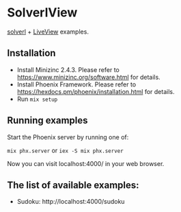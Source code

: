 # SolverlView

[solverl](https://github.com/bokner/solverl) + [LiveView](https://github.com/phoenixframework/phoenix_live_view) examples.

## Installation

 - Install Minizinc 2.4.3. Please refer to https://www.minizinc.org/software.html for details. 
 - Install Phoenix Framework. Please refer to https://hexdocs.pm/phoenix/installation.html for details.
 - Run `mix setup` 
 
## Running examples

Start the Phoenix server by running one of:

`mix phx.server` or  `iex -S mix phx.server`

Now you can visit localhost:4000/<example> in your web browser.
 
## The list of available examples:

- Sudoku: http://localhost:4000/sudoku 
